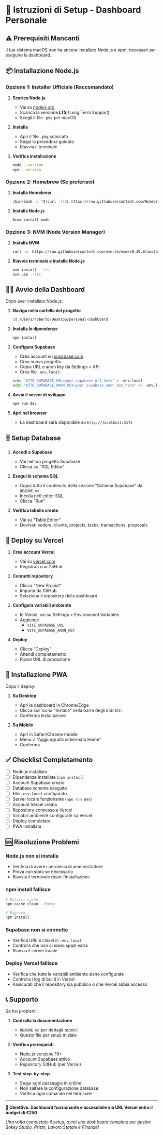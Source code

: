 # 🚀 Istruzioni di Setup - Dashboard Personale

## ⚠️ Prerequisiti Mancanti

Il tuo sistema macOS non ha ancora installato Node.js e npm, necessari per eseguire la dashboard.

## 📦 Installazione Node.js

### Opzione 1: Installer Ufficiale (Raccomandato)

1. **Scarica Node.js**
   - Vai su [nodejs.org](https://nodejs.org/)
   - Scarica la versione **LTS** (Long Term Support)
   - Scegli il file `.pkg` per macOS

2. **Installa**
   - Apri il file `.pkg` scaricato
   - Segui la procedura guidata
   - Riavvia il terminale

3. **Verifica installazione**
   ```bash
   node --version
   npm --version
   ```

### Opzione 2: Homebrew (Se preferisci)

1. **Installa Homebrew**
   ```bash
   /bin/bash -c "$(curl -fsSL https://raw.githubusercontent.com/Homebrew/install/HEAD/install.sh)"
   ```

2. **Installa Node.js**
   ```bash
   brew install node
   ```

### Opzione 3: NVM (Node Version Manager)

1. **Installa NVM**
   ```bash
   curl -o- https://raw.githubusercontent.com/nvm-sh/nvm/v0.39.0/install.sh | bash
   ```

2. **Riavvia terminale e installa Node.js**
   ```bash
   nvm install --lts
   nvm use --lts
   ```

## 🏃‍♂️ Avvio della Dashboard

Dopo aver installato Node.js:

1. **Naviga nella cartella del progetto**
   ```bash
   cd /Users/roberto/Desktop/personal-dashboard
   ```

2. **Installa le dipendenze**
   ```bash
   npm install
   ```

3. **Configura Supabase**
   - Crea account su [supabase.com](https://supabase.com)
   - Crea nuovo progetto
   - Copia URL e anon key da Settings > API
   - Crea file `.env.local`:
   ```bash
   echo "VITE_SUPABASE_URL=your_supabase_url_here" > .env.local
   echo "VITE_SUPABASE_ANON_KEY=your_supabase_anon_key_here" >> .env.local
   ```

4. **Avvia il server di sviluppo**
   ```bash
   npm run dev
   ```

5. **Apri nel browser**
   - La dashboard sarà disponibile su `http://localhost:5173`

## 🗄️ Setup Database

1. **Accedi a Supabase**
   - Vai nel tuo progetto Supabase
   - Clicca su "SQL Editor"

2. **Esegui lo schema SQL**
   - Copia tutto il contenuto della sezione "Schema Supabase" dal `README.md`
   - Incolla nell'editor SQL
   - Clicca "Run"

3. **Verifica tabelle create**
   - Vai su "Table Editor"
   - Dovresti vedere: clients, projects, tasks, transactions, proposals

## 🚀 Deploy su Vercel

1. **Crea account Vercel**
   - Vai su [vercel.com](https://vercel.com)
   - Registrati con GitHub

2. **Connetti repository**
   - Clicca "New Project"
   - Importa da GitHub
   - Seleziona il repository della dashboard

3. **Configura variabili ambiente**
   - In Vercel, vai su Settings > Environment Variables
   - Aggiungi:
     - `VITE_SUPABASE_URL`
     - `VITE_SUPABASE_ANON_KEY`

4. **Deploy**
   - Clicca "Deploy"
   - Attendi completamento
   - Ricevi URL di produzione

## 📱 Installazione PWA

Dopo il deploy:

1. **Su Desktop**
   - Apri la dashboard in Chrome/Edge
   - Clicca sull'icona "Installa" nella barra degli indirizzi
   - Conferma installazione

2. **Su Mobile**
   - Apri in Safari/Chrome mobile
   - Menu > "Aggiungi alla schermata Home"
   - Conferma

## ✅ Checklist Completamento

- [ ] Node.js installato
- [ ] Dipendenze installate (`npm install`)
- [ ] Account Supabase creato
- [ ] Database schema eseguito
- [ ] File `.env.local` configurato
- [ ] Server locale funzionante (`npm run dev`)
- [ ] Account Vercel creato
- [ ] Repository connesso a Vercel
- [ ] Variabili ambiente configurate su Vercel
- [ ] Deploy completato
- [ ] PWA installata

## 🆘 Risoluzione Problemi

### Node.js non si installa
- Verifica di avere i permessi di amministratore
- Prova con sudo se necessario
- Riavvia il terminale dopo l'installazione

### npm install fallisce
```bash
# Pulisci cache
npm cache clean --force

# Riprova
npm install
```

### Supabase non si connette
- Verifica URL e chiavi in `.env.local`
- Controlla che non ci siano spazi extra
- Riavvia il server locale

### Deploy Vercel fallisce
- Verifica che tutte le variabili ambiente siano configurate
- Controlla i log di build in Vercel
- Assicurati che il repository sia pubblico o che Vercel abbia accesso

## 📞 Supporto

Se hai problemi:

1. **Controlla la documentazione**
   - `README.md` per dettagli tecnici
   - Questo file per setup iniziale

2. **Verifica prerequisiti**
   - Node.js versione 18+
   - Account Supabase attivo
   - Repository GitHub (per Vercel)

3. **Test step-by-step**
   - Segui ogni passaggio in ordine
   - Non saltare la configurazione database
   - Verifica ogni comando nel terminale

---

**🎯 Obiettivo: Dashboard funzionante e accessibile via URL Vercel entro il budget di €250**

*Una volta completato il setup, avrai una dashboard completa per gestire Sokey Studio, Prizm, Lavoro Statale e Finanze!*